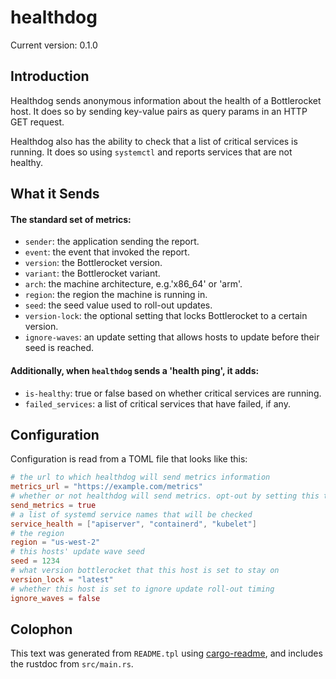 # healthdog

Current version: 0.1.0

## Introduction

Healthdog sends anonymous information about the health of a Bottlerocket host.
It does so by sending key-value pairs as query params in an HTTP GET request.

Healthdog also has the ability to check that a list of critical services is running.
It does so using `systemctl` and reports services that are not healthy.

## What it Sends

#### The standard set of metrics:

* `sender`: the application sending the report.
* `event`: the event that invoked the report.
* `version`: the Bottlerocket version.
* `variant`: the Bottlerocket variant.
* `arch`: the machine architecture, e.g.'x86_64' or 'arm'.
* `region`: the region the machine is running in.
* `seed`: the seed value used to roll-out updates.
* `version-lock`: the optional setting that locks Bottlerocket to a certain version.
* `ignore-waves`: an update setting that allows hosts to update before their seed is reached.

#### Additionally, when `healthdog` sends a 'health ping', it adds:

* `is-healthy`: true or false based on whether critical services are running.
* `failed_services`: a list of critical services that have failed, if any.

## Configuration

Configuration is read from a TOML file that looks like this:

```toml
# the url to which healthdog will send metrics information
metrics_url = "https://example.com/metrics"
# whether or not healthdog will send metrics. opt-out by setting this to false
send_metrics = true
# a list of systemd service names that will be checked
service_health = ["apiserver", "containerd", "kubelet"]
# the region
region = "us-west-2"
# this hosts' update wave seed
seed = 1234
# what version bottlerocket that this host is set to stay on
version_lock = "latest"
# whether this host is set to ignore update roll-out timing
ignore_waves = false
```

## Colophon

This text was generated from `README.tpl` using [cargo-readme](https://crates.io/crates/cargo-readme), and includes the rustdoc from `src/main.rs`.
